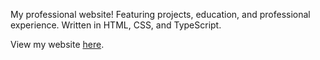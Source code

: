 <p>My professional website! Featuring projects, education, and professional experience. Written in HTML, CSS, and TypeScript.</p>
<p>View my website <a href='https://briannavance.com'>here</a>.</p>